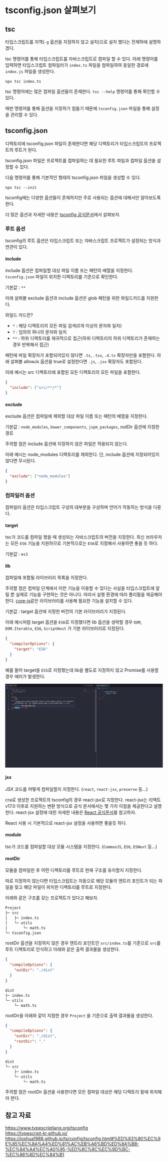 # tsconfig.json 살펴보기

## tsc

타입스크립트를 지역(`-g` 옵션을 지정하지 않고 설치)으로 설치 했다는 전제하에 설명하겠다.

tsc 명령어를 통해 타입스크립트를 자바스크립트로 컴파일 할 수 있다. 아래 명령어를 입력하면 타입스크립트 컴파일러가 `index.ts` 파일을 컴파일하여 동일한 경로에 `index.js` 파일을 생성한다.

```
npx tsc index.ts
```

tsc 명령어에는 많은 컴파일 옵션들이 존재한다. `tsc --help` 명령어를 통해 확인할 수 있다.

매번 명령어를 통해 옵션을 지정하기 힘들기 때문에 `tsconfig.json` 파일을 통해 설정을 관리할 수 있다.

## tsconfig.json

디렉토리에 tsconfig.json 파일이 존재한다면 해당 디렉토리가 타입스크립트의 프로젝트의 루트가 된다.

tsconfig.json 파일은 프로젝트를 컴파일하는 데 필요한 루트 파일과 컴파일 옵션을 설정할 수 있다.

다음 명령어를 통해 기본적인 형태의 tsconfig.json 파일을 생성할 수 있다.

```
npx tsc --init
```

tsconfig에는 다양한 옵션들이 존재하지만 주로 사용되는 옵션에 대해서만 알아보도록 한다.

더 많은 옵션과 자세한 내용은 [tsconfig 공식문서](https://www.typescriptlang.org/tsconfig)에서 살펴보자.

### 루트 옵션

tsconfig의 루트 옵션은 타입스크립트 또는 자바스크립트 프로젝트가 설정되는 방식과 연관이 있다.

#### include

include 옵션은 컴파일할 대상 파일 이름 또는 패턴의 배열을 지정한다. `tsconfig.json` 파일이 위치한 디렉토리를 기준으로 확인한다.

기본값 : `**`

아래 살펴볼 exclude 옵션과 include 옵션은 glob 패턴을 위한 와일드카드를 지원한다.

와일드 카드란?

- `*` : 해당 디렉토리의 모든 파일 검색(0개 이상의 문자와 일치)
- `?` : 임의의 하나의 문자와 일치
- `**` : 하위 디렉토리를 재귀적으로 접근(하위 디렉토리의 하위 디렉토리가 존재하는 경우 반복해서 접근)

패턴에 파일 확장자가 포함되어있지 않다면 `.ts`, `.tsx`, `.d.ts` 확장자만을 포함한다. 아래 살펴볼 allowJs 옵션을 true로 설정한다면 `.js`, `.jsx` 확장자도 포함된다.

아래 예시는 src 디렉토리에 포함된 모든 디렉토리의 모든 파일을 포함한다.

```json
{
  "include": ["src/**/*"]
}
```

#### exclude

exclude 옵션은 컴파일에 제외할 대상 파일 이름 또는 패턴의 배열을 지정한다.

기본값 : `node_modules`, `bower_components`, `jspm_packages`, outDir 옵션에 지정한 경로

주의할 점은 include 옵션에 지정하지 않은 파일은 적용되지 않는다.

아래 예시는 node_modules 디렉토리를 제외한다. 단, include 옵션에 지정되어있지 않다면 무시된다.

```json
{
  "exclude": ["node_modules"]
}
```

### 컴파일러 옵션

컴파일러 옵션은 타입스크립트 구성의 대부분을 구성하며 언어가 작동하는 방식을 다룬다.

#### target

tsc가 코드를 컴파일 했을 때 생성되는 자바스크립트의 버전을 지정한다. 최신 브라우저는 모든 `ES6` 기능을 지원하므로 기본적으로는 `ES6`로 지정해서 사용하면 좋을 듯 하다.

기본값 : `es3`

#### lib

컴파일에 포함될 라이브러리 목록을 지정한다.

주의할 점은 컴파일 단계에서 이런 기능을 이용할 수 있다는 사실을 타입스크립트에 알릴 뿐 실제로 기능을 구현하는 것은 아니다. 따라서 실행 환경에 따라 폴리필을 제공해야 한다. [core-js](https://github.com/zloirock/core-js#readme)같은 라이브러리를 사용해 필요한 기능을 설치할 수 있다.

기본값 : target 옵션에 지정한 버전의 기본 라이브러리가 지정된다.

아래 예시처럼 target 옵션을 `ES6`로 지정했다면 lib 옵션을 생략할 경우 `DOM`, `DOM.Iterable`, `ES6`, `ScriptHost` 가 기본 라이브러리로 지정된다.

```json
{
  "compilerOptions": {
    "target": "ES6"
  }
}
```

예를 들어 target을 `ES5`로 지정했는데 lib을 별도로 지정하지 않고 Promise를 사용할 경우 에러가 발생한다.

![tsconfig lib error](https://github.com/chanyDev/TIL/blob/main/img/TS/tsconfig%20lib%20%EC%97%90%EB%9F%AC.png?raw=true)

#### jsx

JSX 코드를 어떻게 컴파일할지 지정한다. (`react`, `react-jsx`, `preserve` 등...)

cra로 생성한 프로젝트의 tsconfig의 경우 react-jsx로 지정한다. react-jsx는 리액트 v17.0 이후로 지원하는 변환 방식으로 공식 문서에서는 몇 가지 이점을 제공한다고 설명한다. react-jsx 설정에 대한 자세한 내용은 [React 공식문서](https://reactjs.org/blog/2020/09/22/introducing-the-new-jsx-transform.html)를 참고하자.

React 사용 시 기본적으로 react-jsx 설정을 사용하면 좋을듯 하다.

#### module

tsc가 코드를 컴파일할 대상 모듈 시스템을 지정한다. (`CommonJS`, `ES6`, `ESNext` 등...)

#### rootDir

모듈을 컴파일한 후 어떤 디렉토리를 루트로 현재 구조를 유지할지 지정한다.

따로 지정하지 않는다면 타입스크립트는 자동으로 해당 모듈의 엔트리 포인트가 되는 파일을 찾고 해당 파일이 위치한 디렉토리를 루트로 지정한다.

아래와 같은 구조를 갖는 프로젝트가 있다고 해보자.

```
Project
├─ src
│   ├─ index.ts
│   └─ utils
|       └─ math.ts
└─ tsconfig.json
```

rootDir 옵션을 지정하지 않은 경우 엔트리 포인트인 `src/index.ts`를 기준으로 `src`를 루트 디렉토리로 인식하고 아래와 같은 출력 결과물을 생성한다.

```json
{
  "compileOptions": {
    "outDir": "./dist"
  }
}
```

```
dist
├─ index.ts
└─ utils
    └─ math.ts
```

rootDir을 아래와 같이 지정한 경우 `Project` 을 기준으로 출력 결과물을 생성한다.

```json
{
  "compileOptions": {
    "outDir": "./dist",
    "rootDir": "."
  }
}
```

```
dist
└─ src
    ├─ index.ts
    └─ utils
        └─ math.ts
```

주의할 점은 rootDir 옵션을 사용한다면 모든 컴파일 대상은 해당 디렉토리 밑에 위치해야 한다.

## 참고 자료

https://www.typescriptlang.org/tsconfig <br>
https://typescript-kr.github.io/ <br>
https://joshua1988.github.io/ts/config/tsconfig.html#%ED%83%80%EC%9E%85%EC%8A%A4%ED%81%AC%EB%A6%BD%ED%8A%B8-%EC%84%A4%EC%A0%95-%ED%8C%8C%EC%9D%BC-%EC%86%8D%EC%84%B1

